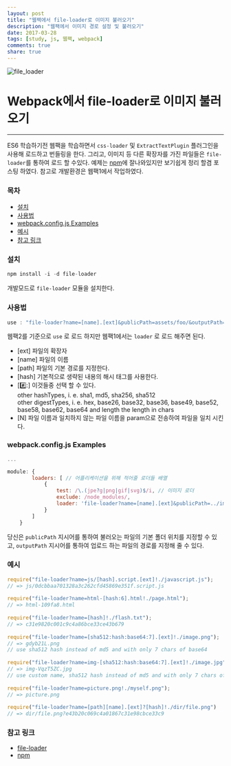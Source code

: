 ```yaml
---
layout: post
title: "웹팩에서 file-loader로 이미지 불러오기"
description: "웹팩에서 이미지 경로 설정 및 불러오기"
date: 2017-03-28
tags: [study, js, 웹팩, webpack]
comments: true
share: true
---
```


![file_loader](http://jijong.github.io/images/img_fileloader.svg)

# Webpack에서 file-loader로 이미지 불러오기

***

ES6 학습하기전 웹팩을 학습하면서 `css-loader` 및 `ExtractTextPlugin` 플러그인을 사용해
로드하고 번들링을 한다. 그리고, 이미지 등 다른 확장자를 가진 파일들은 `file-loader`를 통하여 로드 할 수있다. 
예제는 [npm](https://www.npmjs.com/package/file-loader)에 잘나와있지만 보기쉽게 정리 할겸 포스팅 하였다. 
참고로 개발환경은 웹팩1에서 작업하였다.

### 목차

* [설치](#설치)
* [사용법](#사용법)
* [webpack.config.js Examples](#webpackconfigjs-examples)
* [예시](#예시)
* [참고 링크](#참고-링크)

### 설치

```javascript
npm install -i -d file-loader
```

개발모드로 `file-loader` 모듈을 설치한다.


### 사용법

```javascript
use : "file-loader?name=[name].[ext]&publicPath=assets/foo/&outputPath=app/images/"
```
웹팩2를 기준으로 `use` 로 로드 하지만 웹팩1에서는 `loader` 로 로드 해주면 된다.

- [ext] 파일의 확장자
- [name] 파일의 이름
- [path] 파일의 기본 경로를 지정한다.
- [hash] 기본적으로 생략된 내용의 해시 태그를 사용한다.
- [<hashType>:hash:<digestType>:<length>] 이것들중 선택 할 수 있다.<br />
    other hashTypes, i. e. sha1, md5, sha256, sha512<br />
    other digestTypes, i. e. hex, base26, base32, base36, base49, base52, base58, base62, base64
    and length the length in chars
- [N] 파일 이름과 일치하지 않는 파일 이름을 param으로 전송하여 파일을 일치 시킨다.


### webpack.config.js Examples

```javascript
...

module: {
        loaders: [ // 어플리케이션을 위해 적어줄 로더들 배열
            {
                test: /\.(jpe?g|png|gif|svg)$/i, // 이미지 로더
                exclude: /node_modules/,
                loader: 'file-loader?name=[name].[ext]&publicPath=../images/&outputPath=./images/' // PublicPath : css 이미지 폴더 경로, outputPath : 이미지 폴더 경로
            }
        ]
    }
```

당신은 `publicPath` 지시어를 통하여 불러오는 파일의 기본 폴더 위치를 지정할 수 있고, `outputPath` 지시어를 통하여
업로드 하는 파일의 경로를 지정해 줄 수 있다.

### 예시

```javascript
require("file-loader?name=js/[hash].script.[ext]!./javascript.js");
// => js/0dcbbaa701328a3c262cfd45869e351f.script.js 
 
require("file-loader?name=html-[hash:6].html!./page.html");
// => html-109fa8.html 
 
require("file-loader?name=[hash]!./flash.txt");
// => c31e9820c001c9c4a86bce33ce43b679 
 
require("file-loader?name=[sha512:hash:base64:7].[ext]!./image.png");
// => gdyb21L.png 
// use sha512 hash instead of md5 and with only 7 chars of base64 
 
require("file-loader?name=img-[sha512:hash:base64:7].[ext]!./image.jpg");
// => img-VqzT5ZC.jpg 
// use custom name, sha512 hash instead of md5 and with only 7 chars of base64 
 
require("file-loader?name=picture.png!./myself.png");
// => picture.png 
 
require("file-loader?name=[path][name].[ext]?[hash]!./dir/file.png")
// => dir/file.png?e43b20c069c4a01867c31e98cbce33c9 
```

### 참고 링크

- [file-loader](https://www.npmjs.com/package/file-loader)
- [npm](https://www.npmjs.com/)
